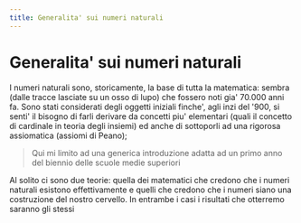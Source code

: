 ```yaml
---
title: Generalita' sui numeri naturali
---
```


Generalita' sui numeri naturali
===

I numeri naturali sono, storicamente, la base di tutta la matematica: sembra (dalle tracce lasciate su un osso di lupo) che fossero noti gia' 70.000 anni fa.
Sono stati considerati degli oggetti iniziali finche', agli inzi del '900, si senti' il bisogno di farli derivare da concetti piu' elementari (quali il concetto di cardinale in teoria degli insiemi) ed anche di sottoporli ad una rigorosa assiomatica (assiomi di Peano);

> Qui mi limito ad una generica introduzione adatta ad un primo anno del biennio delle scuole medie superiori

Al solito ci sono due teorie: quella dei matematici che credono che i numeri naturali esistono effettivamente e quelli che credono che i numeri siano una costruzione del nostro cervello. In entrambe i casi i risultati che otterremo saranno gli stessi